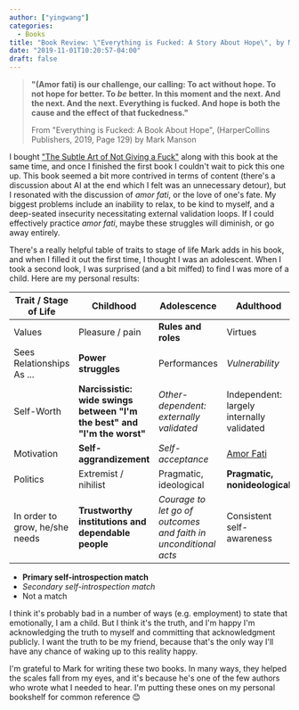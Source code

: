 ```yaml
---
author: ["yingwang"]
categories:
  - Books
title: "Book Review: \"Everything is Fucked: A Story About Hope\", by Mark Manson"
date: "2019-11-01T10:20:57-04:00"
draft: false
---
```


> **"(Amor fati) is our challenge, our calling: To act without hope. To not hope
> for better. To *be* better. In this moment and the next. And the next. And the
> next. Everything is fucked. And hope is both the cause and the effect of that
> fuckedness."**
>
> From "Everything is Fucked: A Book About Hope", (HarperCollins Publishers,
> 2019, Page 129) by Mark Manson

I bought ["The Subtle Art of Not Giving a
Fuck"](/posts/2019/10/30/the_subtle_art) along with this book at the same time,
and once I finished the first book I couldn't wait to pick this one up. This
book seemed a bit more contrived in terms of content (there's a discussion about
AI at the end which I felt was an unnecessary detour), but I resonated with the
discussion of *amor fati*, or the love of one's fate. My biggest problems
include an inability to relax, to be kind to myself, and a deep-seated
insecurity necessitating external validation loops. If I could effectively
practice *amor fati*, maybe these struggles will diminish, or go away entirely.

There's a really helpful table of traits to stage of life Mark adds in his book,
and when I filled it out the first time, I thought I was an adolescent. When I
took a second look, I was surprised (and a bit miffed) to find I was more of a
child. Here are my personal results:

Trait / Stage of Life | Childhood | Adolescence | Adulthood
---|---|---|---
Values | Pleasure / pain | **Rules and roles** | Virtues
Sees Relationships As ... | **Power struggles** | Performances | *Vulnerability*
Self-Worth | **Narcissistic: wide swings between "I'm the best" and "I'm the worst"** | *Other-dependent: externally validated* | Independent: largely internally validated
Motivation | **Self-aggrandizement** | *Self-acceptance* | [Amor Fati](https://en.wikipedia.org/wiki/Amor_fati)
Politics | Extremist / nihilist | Pragmatic, ideological | **Pragmatic, nonideological**
In order to grow, he/she needs | **Trustworthy institutions and dependable people** | *Courage to let go of outcomes and faith in unconditional acts* | Consistent self-awareness

- **Primary self-introspection match**
- *Secondary self-introspection match*
- Not a match

I think it's probably bad in a number of ways (e.g. employment) to state that
emotionally, I am a child. But I think it's the truth, and I'm happy I'm
acknowledging the truth to myself and committing that acknowledgment publicly. I
want the truth to be my friend, because that's the only way I'll have any chance
of waking up to this reality happy.

I'm grateful to Mark for writing these two books. In many ways, they helped the
scales fall from my eyes, and it's because he's one of the few authors who wrote
what I needed to hear. I'm putting these ones on my personal bookshelf for
common reference :blush:
